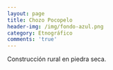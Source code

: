 ```yaml
---
layout: page
title: Chozo Pocopelo
header-img: /img/fondo-azul.png
category: Etnográfico
comments: 'true'
---
```



Construcción rural en piedra seca.
